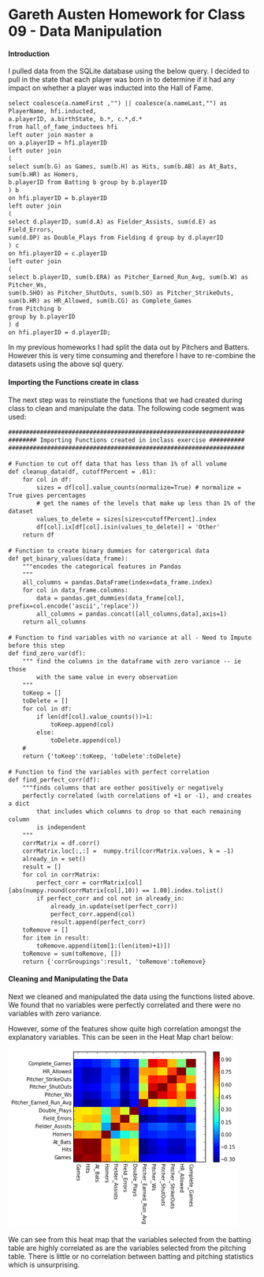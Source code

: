 # Gareth Austen Homework for Class 09 - Data Manipulation

#### Introduction
I pulled data from the SQLite database using the below query. I decided to pull in the 
state that each player was born in to determine if it had any impact on whether a player 
was inducted into the Hall of Fame. 

```
select coalesce(a.nameFirst ,"") || coalesce(a.nameLast,"") as PlayerName, hfi.inducted,
a.playerID, a.birthState, b.*, c.*,d.*
from hall_of_fame_inductees hfi
left outer join master a
on a.playerID = hfi.playerID
left outer join 
(
select sum(b.G) as Games, sum(b.H) as Hits, sum(b.AB) as At_Bats, sum(b.HR) as Homers,
b.playerID from Batting b group by b.playerID
) b
on hfi.playerID = b.playerID
left outer join 
(
select d.playerID, sum(d.A) as Fielder_Assists, sum(d.E) as Field_Errors, 
sum(d.DP) as Double_Plays from Fielding d group by d.playerID 
) c
on hfi.playerID = c.playerID
left outer join
(
select b.playerID, sum(b.ERA) as Pitcher_Earned_Run_Avg, sum(b.W) as Pitcher_Ws,
sum(b.SHO) as Pitcher_ShutOuts, sum(b.SO) as Pitcher_StrikeOuts,
sum(b.HR) as HR_Allowed, sum(b.CG) as Complete_Games 
from Pitching b 
group by b.playerID
) d 
on hfi.playerID = d.playerID;
```

In my previous homeworks I had split the data out by Pitchers and Batters. However this is very
time consuming and therefore I have to re-combine the datasets using the above sql query. 

#### Importing the Functions create in class

The next step was to reinstiate the functions that we had created during class to clean and 
manipulate the data. The following code segment was used:

```
###################################################################
######## Importing Functions created in inclass exercise ##########
###################################################################

# Function to cut off data that has less than 1% of all volume
def cleanup_data(df, cutoffPercent = .01):
    for col in df:    
        sizes = df[col].value_counts(normalize=True) # normalize = True gives percentages
        # get the names of the levels that make up less than 1% of the dataset
        values_to_delete = sizes[sizes<cutoffPercent].index
        df[col].ix[df[col].isin(values_to_delete)] = 'Other'
    return df

# Function to create binary dummies for catergorical data    
def get_binary_values(data_frame):
    """encodes the categorical features in Pandas
    """
    all_columns = pandas.DataFrame(index=data_frame.index)
    for col in data_frame.columns:
        data = pandas.get_dummies(data_frame[col], prefix=col.encode('ascii','replace'))
        all_columns = pandas.concat([all_columns,data],axis=1)
    return all_columns

# Function to find variables with no variance at all - Need to Impute before this step
def find_zero_var(df):
    """ find the columns in the dataframe with zero variance -- ie those 
        with the same value in every observation
    """
    toKeep = []
    toDelete = []
    for col in df:
        if len(df[col].value_counts())>1:
            toKeep.append(col)
        else:
            toDelete.append(col)
    #
    return {'toKeep':toKeep, 'toDelete':toDelete}
    
# Function to find the variables with perfect correlation
def find_perfect_corr(df):
    """finds columns that are eother positively or negatively 
    perfectly correlated (with correlations of +1 or -1), and creates a dict 
        that includes which columns to drop so that each remaining column
        is independent
    """  
    corrMatrix = df.corr()
    corrMatrix.loc[:,:] =  numpy.tril(corrMatrix.values, k = -1)
    already_in = set()
    result = []
    for col in corrMatrix:
        perfect_corr = corrMatrix[col][abs(numpy.round(corrMatrix[col],10)) == 1.00].index.tolist()
        if perfect_corr and col not in already_in:
            already_in.update(set(perfect_corr))
            perfect_corr.append(col)
            result.append(perfect_corr)
    toRemove = []
    for item in result:
        toRemove.append(item[1:(len(item)+1)])
    toRemove = sum(toRemove, [])
    return {'corrGroupings':result, 'toRemove':toRemove}
```

#### Cleaning and Manipulating the Data

Next we cleaned and manipulated the data using the functions listed above. We found that no variables were perfectly correlated and there were no variables with zero variance. 

However, some of the features show quite high correlation amongst the explanatory variables. 
This can be seen in the Heat Map chart below:

![CorrelationHeatMap](https://github.com/GarAust89/DAT5_BOS_students/blob/master/GarAust89/Class_09%20HW/CorrelationHeatMap.png)

We can see from this heat map that the variables selected from the batting table are highly correlated as are the variables selected from the pitching table. There is little or no correlation between batting and pitching statistics which is unsurprising.

